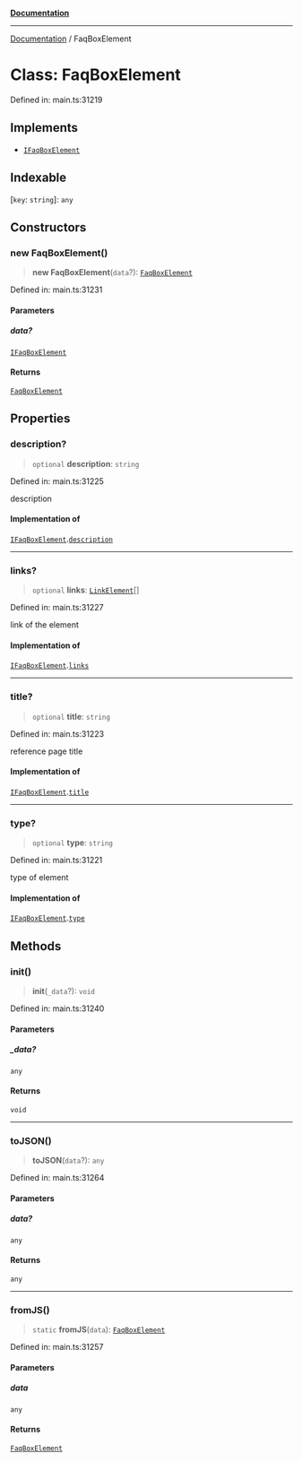 [**Documentation**](../README.md)

***

[Documentation](../README.md) / FaqBoxElement

# Class: FaqBoxElement

Defined in: main.ts:31219

## Implements

- [`IFaqBoxElement`](../interfaces/IFaqBoxElement.md)

## Indexable

\[`key`: `string`\]: `any`

## Constructors

### new FaqBoxElement()

> **new FaqBoxElement**(`data`?): [`FaqBoxElement`](FaqBoxElement.md)

Defined in: main.ts:31231

#### Parameters

##### data?

[`IFaqBoxElement`](../interfaces/IFaqBoxElement.md)

#### Returns

[`FaqBoxElement`](FaqBoxElement.md)

## Properties

### description?

> `optional` **description**: `string`

Defined in: main.ts:31225

description

#### Implementation of

[`IFaqBoxElement`](../interfaces/IFaqBoxElement.md).[`description`](../interfaces/IFaqBoxElement.md#description)

***

### links?

> `optional` **links**: [`LinkElement`](LinkElement.md)[]

Defined in: main.ts:31227

link of the element

#### Implementation of

[`IFaqBoxElement`](../interfaces/IFaqBoxElement.md).[`links`](../interfaces/IFaqBoxElement.md#links)

***

### title?

> `optional` **title**: `string`

Defined in: main.ts:31223

reference page title

#### Implementation of

[`IFaqBoxElement`](../interfaces/IFaqBoxElement.md).[`title`](../interfaces/IFaqBoxElement.md#title)

***

### type?

> `optional` **type**: `string`

Defined in: main.ts:31221

type of element

#### Implementation of

[`IFaqBoxElement`](../interfaces/IFaqBoxElement.md).[`type`](../interfaces/IFaqBoxElement.md#type)

## Methods

### init()

> **init**(`_data`?): `void`

Defined in: main.ts:31240

#### Parameters

##### \_data?

`any`

#### Returns

`void`

***

### toJSON()

> **toJSON**(`data`?): `any`

Defined in: main.ts:31264

#### Parameters

##### data?

`any`

#### Returns

`any`

***

### fromJS()

> `static` **fromJS**(`data`): [`FaqBoxElement`](FaqBoxElement.md)

Defined in: main.ts:31257

#### Parameters

##### data

`any`

#### Returns

[`FaqBoxElement`](FaqBoxElement.md)
